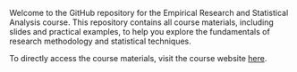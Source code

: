 Welcome to the GitHub repository for the Empirical Research and Statistical Analysis course. This repository contains all course materials, including slides and practical examples, to help you explore the fundamentals of research methodology and statistical techniques.

To directly access the course materials, visit the course website [here](https://merluin.github.io/Statistical-Analysis-Course).
